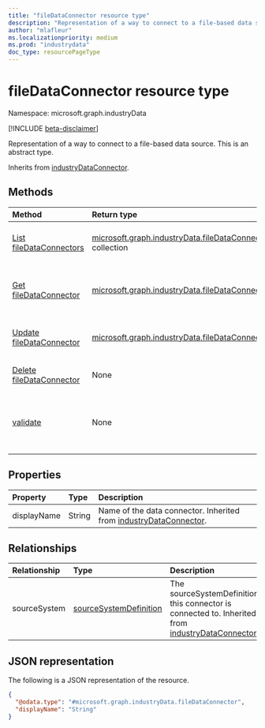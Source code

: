 ```yaml
---
title: "fileDataConnector resource type"
description: "Representation of a way to connect to a file-based data source."
author: "mlafleur"
ms.localizationpriority: medium
ms.prod: "industrydata"
doc_type: resourcePageType
---
```


# fileDataConnector resource type

Namespace: microsoft.graph.industryData

[!INCLUDE [beta-disclaimer](../../includes/beta-disclaimer.md)]

Representation of a way to connect to a file-based data source.
This is an abstract type.

Inherits from [industryDataConnector](../resources/industrydata-industrydataconnector.md).

## Methods

| Method                                                                                        | Return type                                                                                                           | Description                                                                                                            |
| :-------------------------------------------------------------------------------------------- | :-------------------------------------------------------------------------------------------------------------------- | :--------------------------------------------------------------------------------------------------------------------- |
| [List fileDataConnectors](../api/industrydata-filedataconnector-list.md)                      | [microsoft.graph.industryData.fileDataConnector](../resources/industrydata-filedataconnector.md) collection           | Get a list of the [fileDataConnector](../resources/industrydata-filedataconnector.md) objects and their properties.    |
| [Get fileDataConnector](../api/industrydata-filedataconnector-get.md)                         | [microsoft.graph.industryData.fileDataConnector](../resources/industrydata-filedataconnector.md)                      | Read the properties and relationships of a [fileDataConnector](../resources/industrydata-filedataconnector.md) object. |
| [Update fileDataConnector](../api/industrydata-filedataconnector-update.md)                   | [microsoft.graph.industryData.fileDataConnector](../resources/industrydata-filedataconnector.md)                      | Update the properties of a [fileDataConnector](../resources/industrydata-filedataconnector.md) object.                 |
| [Delete fileDataConnector](../api/industrydata-filedataconnector-delete.md)                   | None                                                                                                                  | Deletes a [fileDataConnector](../resources/industrydata-filedataconnector.md) object.                                  |
| [validate](../api/industrydata-filedataconnector-validate.md)                                 | None                                                                                                                  | Performs validations applicable for the specific instance of the data connector.                                       |

## Properties

| Property    | Type   | Description                                                                                                             |
| :---------- | :----- | :---------------------------------------------------------------------------------------------------------------------- |
| displayName | String | Name of the data connector. Inherited from [industryDataConnector](../resources/industrydata-industrydataconnector.md). |

## Relationships

| Relationship | Type                                                                          | Description                                                                                                                                           |
| :----------- | :---------------------------------------------------------------------------- | :---------------------------------------------------------------------------------------------------------------------------------------------------- |
| sourceSystem | [sourceSystemDefinition](../resources/industrydata-sourcesystemdefinition.md) | The sourceSystemDefinition this connector is connected to. Inherited from [industryDataConnector](../resources/industrydata-industrydataconnector.md) |

## JSON representation

The following is a JSON representation of the resource.

<!-- {
  "blockType": "resource",
  "keyProperty": "id",
  "@odata.type": "microsoft.graph.industryData.fileDataConnector",
  "baseType": "microsoft.graph.industryData.industryDataConnector",
  "openType": false
}
-->

```json
{
  "@odata.type": "#microsoft.graph.industryData.fileDataConnector",
  "displayName": "String"
}
```
